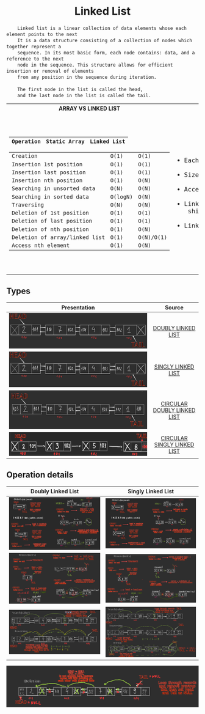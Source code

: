 # <center>Linked List</center>

        Linked list is a linear collection of data elements whose each element points to the next 
        It is a data structure consisting of a collection of nodes which together represent a
        sequence. In its most basic form, each node contains: data, and a reference to the next 
        node in the sequence. This structure allows for efficient insertion or removal of elements 
        from any position in the sequence during iteration.

        The first node in the list is called the head, 
        and the last node in the list is called the tail.

<table>
<tr>
<th>ARRAY VS LINKED LIST</th>
<th>Linked List Types</th>
</tr>
<tr>
<td>
<pre>

| Operation                     | Static Array | Linked List |
|-------------------------------|--------------|-------------|
| Creation                      | O(1)         | O(1)        |
| Insertion 1st position        | O(1)         | O(1)        |
| Insertion last position       | O(1)         | O(1)        |
| Insertion nth position        | O(1)         | O(N)        |
| Searching in unsorted data    | O(N)         | O(N)        |
| Searching in sorted data      | O(logN)      | O(N)        |
| Traversing                    | O(N)         | O(N)        |
| Deletion of 1st position      | O(1)         | O(1)        |
| Deletion of last position     | O(1)         | O(1)        |
| Deletion of nth position      | O(1)         | O(N)        |
| Deletion of array/linked list | O(1)         | O(N)/O(1)   |
| Access nth element            | O(1)         | O(N)        |

</pre>
</td>
<td>
<pre>
<ul>
  <font size="+1">
<li>Each element of linked list is independent object </li>
<li>Size of linked list is not predefined (Array fixed size)</li>
<li>Accessing elements in arrays is very efficient (Random access)</li>
<li>Linked list: removing and inserting elements does not require<br/> shifting elements in the array</li>
<li>Linked List:  models FIFO & LIFO in O(1) time complexity</li>
</ul>
</pre>

</td>
</tr>
</table>

## Types

|          Presentation           |                            Source                            |
|:-------------------------------:|:------------------------------------------------------------:|
|    ![img.png](img%2Fimg.png)    |            [DOUBLY LINKED LIST](LinkedList.java)             |
|    ![img.png](img%2Fimg.png)    |         [SINGLY LINKED LIST](SinglyLinkedList.java)          |
| ![img_12.png](img%2Fimg_12.png) | [CIRCULAR DOUBLY LINKED LIST](CircularDoublyLinkedList.java) |
| ![img_16.png](img%2Fimg_16.png) | [CIRCULAR SINGLY LINKED LIST](CircularSinglyLinkedList.java) |

## Operation details

|      Doubly Linked List       |      Singly Linked List       |
|:-----------------------------:|:-----------------------------:|
| ![img_1.png](img%2Fimg_1.png) | ![img_4.png](img%2Fimg_4.png) |
| ![img_2.png](img%2Fimg_2.png) | ![img_6.png](img%2Fimg_6.png) |
| ![img_8.png](img%2Fimg_8.png) | ![img_7.png](img%2Fimg_7.png) |

![img_9.png](img%2Fimg_9.png) 

